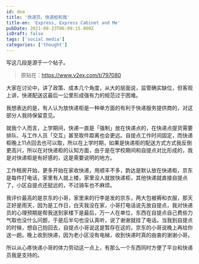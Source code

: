 ```yaml
---
id: dea
title: '快递员、快递柜和我'
title-en: 'Express, Express Cabinet and Me'
pubDate: 2021-08-23T06:09:15.000Z
isDraft: false
tags: ['social media']
categories: ['thought']
---
```


写这几段是源于一个帖子。

> 原贴在：https://www.v2ex.com/t/797080

大家在讨论中，讲了政策、成本几个角度，从大的层面说，监管确实缺位，但客观上讲，快递配送这最后一公里形成强有力的规范过于困难。

我想表达的是，有人认为放快递柜是一种单方面的有利于快递服务提供商的，对这部分人我持保留意见。

就我个人而言，上学期间，快递一直是「强制」放在快递点的，在快递点提货需要排队、与工作人员「交互」甚至取件距离也会更远。自提点工作时间固定，而快递柜晚上11点回去也可以取，所以在上学时期，如果是快递柜的配送方式方式我反倒更高兴，所以在对快递柜的认知方面，由于是在学校期间和自提点对比形成的，我是对快递柜是有好感的，这是需要说明的地方。

工作租房开始，更多开始在家收快递，用顺丰不多，韵达是默认放在快递柜，京东是每件打电话，家里有人就上楼，家里没人就放快递柜，其他快递就直接自提点了，小区自提点还挺远的，不过骑车也不麻烦。

我评价最高的是京东的小哥，家里来的行李是发的京东，两大包被褥和衣服，那天正好是雨天，因为是工作日，白天我没在家，小哥打电话说先放自提点，我对快递员的心理预期是帮我送到家楼下是最后，万一人在单位，东西在自提点自己费些力气取也没什么问题，于是后半句也没认真听，说了谢谢就挂了电话。当我到自提点的时候，想自己抱回去，自提点小哥说这是暂存在这的，京东的小哥说晚上再给你送一趟。晚上收到快递，因为老小区没有电梯，收到快递时真的由衷的谢谢小哥。

所以从心疼快递小哥的体力劳动这一点上，有那么一个东西同时方便了平台和快递员我是支持的。
